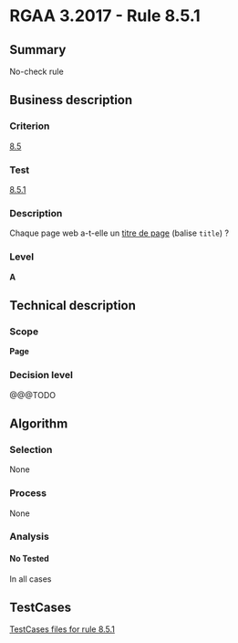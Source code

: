 # RGAA 3.2017 - Rule 8.5.1

## Summary
No-check rule


## Business description

### Criterion
[8.5](http://references.modernisation.gouv.fr/rgaa-accessibilite/criteres.html#crit-8-5)

### Test
[8.5.1](http://references.modernisation.gouv.fr/rgaa-accessibilite/criteres.html#test-8-5-1)

### Description
<div lang="fr">Chaque page web a-t-elle un <a href="http://references.modernisation.gouv.fr/rgaa-accessibilite/glossaire.html#titrePage">titre de page</a> (balise <code lang="en">title</code>)&nbsp;?</div>

### Level
**A**


## Technical description

### Scope
**Page**

### Decision level
@@@TODO


## Algorithm

### Selection
None

### Process
None

### Analysis

#### No Tested
In all cases


##  TestCases

[TestCases files for rule 8.5.1](https://github.com/Asqatasun/Asqatasun/tree/develop/rules/rules-rgaa3.2017/src/test/resources/testcases/rgaa32017/Rgaa32017Rule080501/)


